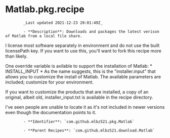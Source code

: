 # Matlab.pkg.recipe

            _Last updated 2021-12-23 20:01:49Z_

            - **Description**: Downloads and packages the latest verison of Matlab from a local file share.

I license most software separately in environment and do not use the built licensePath key.  If you want to use this, you'll want to fork this recipe more than likely.

One override variable is avilable to support the installation of Matlab:
	* INSTALL_INPUT
		* As the name suggests, this is the "installer.input" that allows you to customize the install
			of Matlab.  The available parameters are included; customize for your environment.

If you want to customize the products that are installed, a copy of an original, albeit old, installer_input.txt is available in the recipe directory.

I've seen people are unable to locate it as it's not included in newer versions even though the documentation points to it.


            - **Identifier**: `com.github.mlbz521.pkg.Matlab`

            - **Parent Recipes**: `com.github.mlbz521.download.Matlab`
